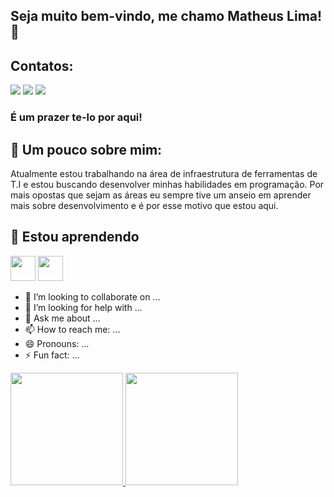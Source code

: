 ## Seja muito bem-vindo, me chamo Matheus Lima! 👋

## Contatos:
<div>
<a href="https://instagram.com/seu-usuário-instagram-aqui" target="_blank"><img loading="lazy" src="https://img.shields.io/badge/-Instagram-%23E4405F?style=for-the-badge&logo=instagram&logoColor=white" target="_blank"></a>
<a href = "mailto:liima.matheuss@hotmail.com"><img loading="lazy" src="https://img.shields.io/badge/Gmail-D14836?style=for-the-badge&logo=gmail&logoColor=white" target="_blank"></a>
<a href="https://www.linkedin.com/in/matheus-lima-704744124" target="_blank"><img loading="lazy" src="https://img.shields.io/badge/-LinkedIn-%230077B5?style=for-the-badge&logo=linkedin&logoColor=white" target="_blank"></a>   
</div>

### É um prazer te-lo por aqui! 

## 🔭 Um pouco sobre mim:

Atualmente estou trabalhando na área de infraestrutura de ferramentas de T.I e estou buscando desenvolver minhas habilidades em programação. Por mais opostas que sejam as áreas eu sempre tive um anseio em aprender mais sobre desenvolvimento e é por esse motivo que estou aqui.
## 🌱 Estou aprendendo
  <img loading="lazy" src="https://cdn.jsdelivr.net/gh/devicons/devicon@latest/icons/javascript/javascript-original.svg" width="40" height="40"/> <img loading="lazy" src="https://cdn.jsdelivr.net/gh/devicons/devicon@latest/icons/java/java-original-wordmark.svg" width="40" height="40"/>
  
          
- 👯 I’m looking to collaborate on ...
- 🤔 I’m looking for help with ...
- 💬 Ask me about ...
- 📫 How to reach me: ...
- 😄 Pronouns: ...
- ⚡ Fun fact: ...


<div>
<a href="https://github.com/seu-usuário-aqui">
<img loading="lazy" height="180em" src="https://github-readme-stats.vercel.app/api/top-langs/?username=mathlima&layout=compact&langs_count=7&theme=dracula"/>
<img loading="lazy" height="180em" src="https://github-readme-stats.vercel.app/api?username=mathlima&show_icons=true&theme=dracula&include_all_commits=true&count_private=true"/>
</div>
